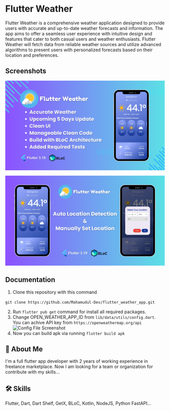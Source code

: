 
# Flutter Weather

Flutter Weather is a comprehensive weather application designed to provide users with accurate and up-to-date weather forecasts and information. The app aims to offer a seamless user experience with intuitive design and features that cater to both casual users and weather enthusiasts. Flutter Weather will fetch data from reliable weather sources and utilize advanced algorithms to present users with personalized forecasts based on their location and preferences.



## Screenshots

![App Screenshot](https://github.com/Mahamudul-Dev/flutter_weather_app/blob/main/screenshots/banner-1.png)

![App Screenshot](https://github.com/Mahamudul-Dev/flutter_weather_app/blob/main/screenshots/banner-2.png)
## Documentation


1. Clone this repository with this command

```git clone https://github.com/Mahamudul-Dev/flutter_weather_app.git```

2. Run `flutter pub get` command for install all required packages.
3. Change OPEN_WEATHER_APP_ID from `lib/data/utils/config.dart`. You can achive API key from `https://openweathermap.org/api`
![Config File Screenshot](https://github.com/Mahamudul-Dev/flutter_weather_app/blob/main/screenshots/config-instruction.png)
4. Now you can build apk via running `flutter build apk`
## 🚀 About Me
I'm a full flutter app developer with 2 years of working experience in freelance marketplace. Now I am looking for a team or organization for contribute with my skills...


## 🛠 Skills
Flutter, Dart, Dart Shelf, GetX, BLoC, Kotlin, NodeJS, Python FastAPI...

